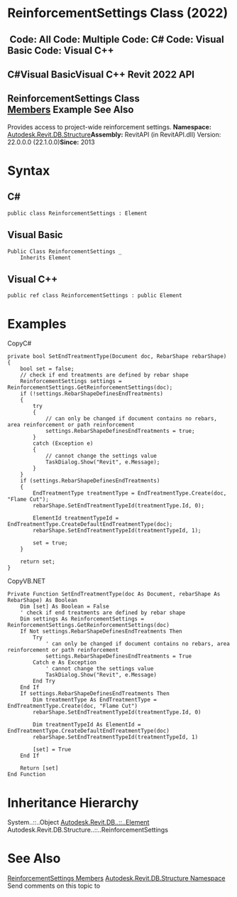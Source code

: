# ReinforcementSettings Class (2022)

﻿
 Code: All Code: Multiple Code: C# Code: Visual Basic Code: Visual C++   
---  
C#Visual BasicVisual C++
Revit 2022 API  
---  
ReinforcementSettings Class  
[Members](b640c189-ade8-22fc-6ca0-40ff2f9a327d.md "ReinforcementSettings Members") Example See Also  
---  
Provides access to project-wide reinforcement settings. 
**Namespace:** [Autodesk.Revit.DB.Structure](d586b341-f687-9d90-e96d-255806b7d4fc.md "Autodesk.Revit.DB.Structure Namespace")**Assembly:** RevitAPI (in RevitAPI.dll) Version: 22.0.0.0 (22.1.0.0)**Since:** 2013 
# Syntax
C#  
---  
```text
public class ReinforcementSettings : Element
```
  
Visual Basic  
---  
```text
Public Class ReinforcementSettings _
	Inherits Element
```
  
Visual C++  
---  
```text
public ref class ReinforcementSettings : public Element
```
  
# Examples
CopyC#
```text
private bool SetEndTreatmentType(Document doc, RebarShape rebarShape)
{
    bool set = false;
    // check if end treatments are defined by rebar shape
    ReinforcementSettings settings = ReinforcementSettings.GetReinforcementSettings(doc);
    if (!settings.RebarShapeDefinesEndTreatments)
    {
        try
        {
            // can only be changed if document contains no rebars, area reinforcement or path reinforcement
            settings.RebarShapeDefinesEndTreatments = true;
        }
        catch (Exception e)
        {
            // cannot change the settings value
            TaskDialog.Show("Revit", e.Message);
        }
    }
    if (settings.RebarShapeDefinesEndTreatments)
    {
        EndTreatmentType treatmentType = EndTreatmentType.Create(doc, "Flame Cut");
        rebarShape.SetEndTreatmentTypeId(treatmentType.Id, 0);

        ElementId treatmentTypeId = EndTreatmentType.CreateDefaultEndTreatmentType(doc);
        rebarShape.SetEndTreatmentTypeId(treatmentTypeId, 1);

        set = true;
    }

    return set;
}
```

CopyVB.NET
```text
Private Function SetEndTreatmentType(doc As Document, rebarShape As RebarShape) As Boolean
    Dim [set] As Boolean = False
    ' check if end treatments are defined by rebar shape
    Dim settings As ReinforcementSettings = ReinforcementSettings.GetReinforcementSettings(doc)
    If Not settings.RebarShapeDefinesEndTreatments Then
        Try
            ' can only be changed if document contains no rebars, area reinforcement or path reinforcement
            settings.RebarShapeDefinesEndTreatments = True
        Catch e As Exception
            ' cannot change the settings value
            TaskDialog.Show("Revit", e.Message)
        End Try
    End If
    If settings.RebarShapeDefinesEndTreatments Then
        Dim treatmentType As EndTreatmentType = EndTreatmentType.Create(doc, "Flame Cut")
        rebarShape.SetEndTreatmentTypeId(treatmentType.Id, 0)

        Dim treatmentTypeId As ElementId = EndTreatmentType.CreateDefaultEndTreatmentType(doc)
        rebarShape.SetEndTreatmentTypeId(treatmentTypeId, 1)

        [set] = True
    End If

    Return [set]
End Function
```

# Inheritance Hierarchy
System..::..Object [Autodesk.Revit.DB..::..Element](eb16114f-69ea-f4de-0d0d-f7388b105a16.md "Element Class") Autodesk.Revit.DB.Structure..::..ReinforcementSettings
# See Also
[ReinforcementSettings Members](b640c189-ade8-22fc-6ca0-40ff2f9a327d.md "ReinforcementSettings Members")
[Autodesk.Revit.DB.Structure Namespace](d586b341-f687-9d90-e96d-255806b7d4fc.md "Autodesk.Revit.DB.Structure Namespace")
Send comments on this topic to 